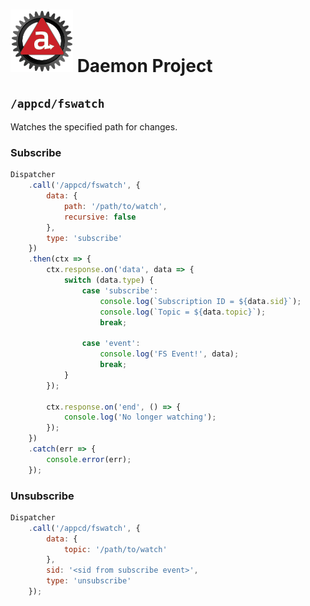 # ![Appc Daemon logo](../../images/appc-daemon.png) Daemon Project

## `/appcd/fswatch`

Watches the specified path for changes.

### Subscribe

```js
Dispatcher
	.call('/appcd/fswatch', {
		data: {
			path: '/path/to/watch',
			recursive: false
		},
		type: 'subscribe'
	})
	.then(ctx => {
		ctx.response.on('data', data => {
			switch (data.type) {
				case 'subscribe':
					console.log(`Subscription ID = ${data.sid}`);
					console.log(`Topic = ${data.topic}`);
					break;

				case 'event':
					console.log('FS Event!', data);
					break;
			}
		});

		ctx.response.on('end', () => {
			console.log('No longer watching');
		});
	})
	.catch(err => {
		console.error(err);
	});
```

### Unsubscribe

```js
Dispatcher
	.call('/appcd/fswatch', {
		data: {
			topic: '/path/to/watch'
		},
		sid: '<sid from subscribe event>',
		type: 'unsubscribe'
	});
```
